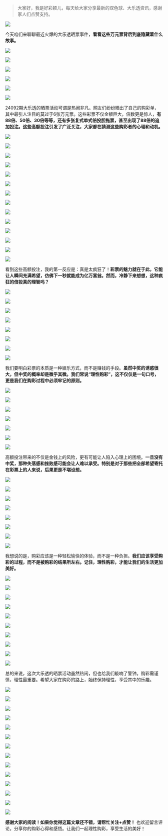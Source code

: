 > 大家好，我是好彩颖儿，每天给大家分享最新的双色球、大乐透资讯，感谢家人们点赞支持。

![](https://cdn.jsdelivr.net/gh/wangwenjie1314/PicCDN/2024-7-12/1720763627240-image.png)


今天咱们来聊聊最近火爆的大乐透晒票事件，**看看这些万元票背后到底隐藏着什么故事。**



![](https://cdn.jsdelivr.net/gh/wangwenjie1314/PicCDN/2024-8-10/1723283849918-image.png)

![](https://cdn.jsdelivr.net/gh/wangwenjie1314/PicCDN/2024-8-10/1723283841964-image.png)

![](https://cdn.jsdelivr.net/gh/wangwenjie1314/PicCDN/2024-8-10/1723283829337-image.png)

![](https://cdn.jsdelivr.net/gh/wangwenjie1314/PicCDN/2024-8-10/1723283822345-image.png)

![](https://cdn.jsdelivr.net/gh/wangwenjie1314/PicCDN/2024-8-10/1723283815023-image.png)

![](https://cdn.jsdelivr.net/gh/wangwenjie1314/PicCDN/2024-8-10/1723283802763-image.png)


24092期大乐透的晒票活动可谓是热闹非凡。网友们纷纷晒出了自己的购彩单，其中最引人注目的莫过于6张万元票。这些彩票不仅金额巨大，倍数更是惊人，**有88倍、50倍、30倍等等，还有多张复式单式倍投胆拖票，甚至出现了88倍的追加投注。这些高额投注引发了广泛关注，大家都在猜测这些购彩者的心理和动机。**

![](https://cdn.jsdelivr.net/gh/wangwenjie1314/PicCDN/2024-8-10/1723283858476-image.png)

![](https://cdn.jsdelivr.net/gh/wangwenjie1314/PicCDN/2024-8-10/1723283866350-image.png)

![](https://cdn.jsdelivr.net/gh/wangwenjie1314/PicCDN/2024-8-10/1723283878514-image.png)


![](https://cdn.jsdelivr.net/gh/wangwenjie1314/PicCDN/2024-8-10/1723283932855-image.png)

![](https://cdn.jsdelivr.net/gh/wangwenjie1314/PicCDN/2024-8-10/1723283923560-image.png)

![](https://cdn.jsdelivr.net/gh/wangwenjie1314/PicCDN/2024-8-10/1723283917000-image.png)

![](https://cdn.jsdelivr.net/gh/wangwenjie1314/PicCDN/2024-8-10/1723283909540-image.png)

![](https://cdn.jsdelivr.net/gh/wangwenjie1314/PicCDN/2024-8-10/1723283902209-image.png)

![](https://cdn.jsdelivr.net/gh/wangwenjie1314/PicCDN/2024-8-10/1723283895216-image.png)

![](https://cdn.jsdelivr.net/gh/wangwenjie1314/PicCDN/2024-8-10/1723283888446-image.png)


![](https://cdn.jsdelivr.net/gh/wangwenjie1314/PicCDN/2024-8-10/1723283971169-image.png)

![](https://cdn.jsdelivr.net/gh/wangwenjie1314/PicCDN/2024-8-10/1723283964125-image.png)

![](https://cdn.jsdelivr.net/gh/wangwenjie1314/PicCDN/2024-8-10/1723283950305-image.png)

![](https://cdn.jsdelivr.net/gh/wangwenjie1314/PicCDN/2024-8-10/1723283986890-image.png)


看到这些高额投注，我的第一反应是：真是太疯狂了！**彩票的魅力就在于此，它能让人瞬间充满希望，仿佛下一秒就能成为亿万富翁。然而，冷静下来想想，这种疯狂的倍投真的理智吗？**

![](https://cdn.jsdelivr.net/gh/wangwenjie1314/PicCDN/2024-8-10/1723283998091-image.png)

![](https://cdn.jsdelivr.net/gh/wangwenjie1314/PicCDN/2024-8-10/1723284072894-image.png)

![](https://cdn.jsdelivr.net/gh/wangwenjie1314/PicCDN/2024-8-10/1723284085374-image.png)

![](https://cdn.jsdelivr.net/gh/wangwenjie1314/PicCDN/2024-8-10/1723284097638-image.png)

![](https://cdn.jsdelivr.net/gh/wangwenjie1314/PicCDN/2024-8-10/1723284112408-image.png)


![](https://cdn.jsdelivr.net/gh/wangwenjie1314/PicCDN/2024-8-10/1723284139102-image.png)

![](https://cdn.jsdelivr.net/gh/wangwenjie1314/PicCDN/2024-8-10/1723284132130-image.png)

![](https://cdn.jsdelivr.net/gh/wangwenjie1314/PicCDN/2024-8-10/1723284124605-image.png)

我们要明白彩票的本质是一种娱乐方式，而不是赚钱的手段。**虽然中奖的诱惑很大，但中奖的概率却是微乎其微。我们常说“理性购彩”，这不仅仅是一句口号，更是我们在购彩过程中必须牢记的原则。**

![](https://cdn.jsdelivr.net/gh/wangwenjie1314/PicCDN/2024-8-10/1723284162513-image.png)


![](https://cdn.jsdelivr.net/gh/wangwenjie1314/PicCDN/2024-8-10/1723284216038-image.png)

![](https://cdn.jsdelivr.net/gh/wangwenjie1314/PicCDN/2024-8-10/1723284204265-image.png)

![](https://cdn.jsdelivr.net/gh/wangwenjie1314/PicCDN/2024-8-10/1723284197042-image.png)

![](https://cdn.jsdelivr.net/gh/wangwenjie1314/PicCDN/2024-8-10/1723284190396-image.png)

![](https://cdn.jsdelivr.net/gh/wangwenjie1314/PicCDN/2024-8-10/1723284180922-image.png)

![](https://cdn.jsdelivr.net/gh/wangwenjie1314/PicCDN/2024-8-10/1723284173756-image.png)

高额投注带来的不仅是金钱上的风险，更有可能让人陷入心理上的困境。**一旦没有中奖，那种失落感和挫败感可能会让人难以承受。特别是对于那些把全部希望寄托在彩票上的人来说，后果更是不堪设想。**


![](https://cdn.jsdelivr.net/gh/wangwenjie1314/PicCDN/2024-8-10/1723284226213-image.png)

![](https://cdn.jsdelivr.net/gh/wangwenjie1314/PicCDN/2024-8-10/1723284240943-image.png)

![](https://cdn.jsdelivr.net/gh/wangwenjie1314/PicCDN/2024-8-10/1723284249198-image.png)


![](https://cdn.jsdelivr.net/gh/wangwenjie1314/PicCDN/2024-8-10/1723284338450-image.png)

![](https://cdn.jsdelivr.net/gh/wangwenjie1314/PicCDN/2024-8-10/1723284346756-image.png)


![](https://cdn.jsdelivr.net/gh/wangwenjie1314/PicCDN/2024-8-10/1723284369769-image.png)

![](https://cdn.jsdelivr.net/gh/wangwenjie1314/PicCDN/2024-8-10/1723284363706-image.png)

![](https://cdn.jsdelivr.net/gh/wangwenjie1314/PicCDN/2024-8-10/1723284354204-image.png)

我想说的是，购彩应该是一种轻松愉快的体验，而不是一种负担。**我们应该享受购彩的过程，而不是被购彩的结果所左右。记住，理性购彩，才能让我们的生活更加美好。**

![](https://cdn.jsdelivr.net/gh/wangwenjie1314/PicCDN/2024-8-10/1723284378048-image.png)

![](https://cdn.jsdelivr.net/gh/wangwenjie1314/PicCDN/2024-8-10/1723284402728-image.png)

![](https://cdn.jsdelivr.net/gh/wangwenjie1314/PicCDN/2024-8-10/1723284386996-image.png)

![](https://cdn.jsdelivr.net/gh/wangwenjie1314/PicCDN/2024-8-10/1723284419174-image.png)

![](https://cdn.jsdelivr.net/gh/wangwenjie1314/PicCDN/2024-8-10/1723284428952-image.png)

![](https://cdn.jsdelivr.net/gh/wangwenjie1314/PicCDN/2024-8-10/1723284438226-image.png)

![](https://cdn.jsdelivr.net/gh/wangwenjie1314/PicCDN/2024-8-10/1723284447218-image.png)

![](https://cdn.jsdelivr.net/gh/wangwenjie1314/PicCDN/2024-8-10/1723284466380-image.png)

![](https://cdn.jsdelivr.net/gh/wangwenjie1314/PicCDN/2024-8-10/1723284485180-image.png)

![](https://cdn.jsdelivr.net/gh/wangwenjie1314/PicCDN/2024-8-10/1723284825364-image.png)


总的来说，这次大乐透的晒票活动虽然热闹，但也给我们敲响了警钟。购彩需谨慎，理性最重要。希望大家在购彩的路上，始终保持理性，享受其中的乐趣。

![](https://cdn.jsdelivr.net/gh/wangwenjie1314/PicCDN/2024-8-10/1723285199908-image.png)


![](https://cdn.jsdelivr.net/gh/wangwenjie1314/PicCDN/2024-8-10/1723284680310-image.png)


![](https://cdn.jsdelivr.net/gh/wangwenjie1314/PicCDN/2024-8-10/1723284563332-image.png)

![](https://cdn.jsdelivr.net/gh/wangwenjie1314/PicCDN/2024-8-10/1723272915063-image.png)


![](https://cdn.jsdelivr.net/gh/wangwenjie1314/PicCDN/2024-8-10/1723284842668-image.png)

![](https://cdn.jsdelivr.net/gh/wangwenjie1314/PicCDN/2024-8-10/1723284835235-image.png)

![](https://cdn.jsdelivr.net/gh/wangwenjie1314/PicCDN/2024-8-10/1723284810483-image.png)

![](https://cdn.jsdelivr.net/gh/wangwenjie1314/PicCDN/2024-8-10/1723284607716-image.png)

![](https://cdn.jsdelivr.net/gh/wangwenjie1314/PicCDN/2024-8-10/1723284599256-image.png)

![](https://cdn.jsdelivr.net/gh/wangwenjie1314/PicCDN/2024-8-10/1723284668425-image.png)

![](https://cdn.jsdelivr.net/gh/wangwenjie1314/PicCDN/2024-8-10/1723284661470-image.png)

![](https://cdn.jsdelivr.net/gh/wangwenjie1314/PicCDN/2024-8-10/1723284710651-image.png)

![](https://cdn.jsdelivr.net/gh/wangwenjie1314/PicCDN/2024-8-10/1723284703005-image.png)

![](https://cdn.jsdelivr.net/gh/wangwenjie1314/PicCDN/2024-8-10/1723284689942-image.png)


**感谢大家的阅读！如果你觉得这篇文章还不错，请帮忙关注+点赞！** 也欢迎留言评论，分享你的购彩心得和感悟。让我们一起理性购彩，享受生活的美好！
